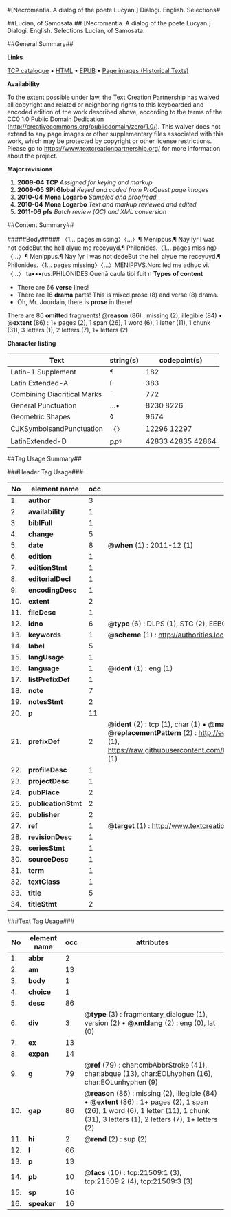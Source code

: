 #[Necromantia. A dialog of the poete Lucyan.] Dialogi. English. Selections#

##Lucian, of Samosata.##
[Necromantia. A dialog of the poete Lucyan.]
Dialogi. English. Selections
Lucian, of Samosata.

##General Summary##

**Links**

[TCP catalogue](http://www.ota.ox.ac.uk/tcp/)  • 
[HTML](http://tei.it.ox.ac.uk/tcp/Texts-HTML/free/A06/A06423.html)  • 
[EPUB](http://tei.it.ox.ac.uk/tcp/Texts-EPUB/free/A06/A06423.epub) • 
[Page images (Historical Texts)](https://historicaltexts.jisc.ac.uk/eebo-99855996e)

**Availability**

To the extent possible under law, the Text Creation Partnership has waived all copyright and related or neighboring rights to this keyboarded and encoded edition of the work described above, according to the terms of the CC0 1.0 Public Domain Dedication (http://creativecommons.org/publicdomain/zero/1.0/). This waiver does not extend to any page images or other supplementary files associated with this work, which may be protected by copyright or other license restrictions. Please go to https://www.textcreationpartnership.org/ for more information about the project.

**Major revisions**

1. __2009-04__ __TCP__ *Assigned for keying and markup*
1. __2009-05__ __SPi Global__ *Keyed and coded from ProQuest page images*
1. __2010-04__ __Mona Logarbo__ *Sampled and proofread*
1. __2010-04__ __Mona Logarbo__ *Text and markup reviewed and edited*
1. __2011-06__ __pfs__ *Batch review (QC) and XML conversion*

##Content Summary##

#####Body#####
〈1… pages missing〉〈…〉¶ Menippus.¶ Nay ſyr I was not dedeBut the hell alyue me receyuyd.¶ Philonides.〈1… pages missing〉〈…〉¶ Menippus.¶ Nay ſyr I was not dedeBut the hell alyue me receyuyd.¶ Philonides.〈1… pages missing〉〈…〉MENIPPVS.Non: ſed me adhuc vi. 〈…〉 ta•••rus.PHILONIDES.Quenā cauſa tibi fuit n
**Types of content**

  * There are 66 **verse** lines!
  * There are 16 **drama** parts! This is mixed prose (8) and verse (8) drama.
  * Oh, Mr. Jourdain, there is **prose** in there!

There are 86 **omitted** fragments! 
 @__reason__ (86) : missing (2), illegible (84)  •  @__extent__ (86) : 1+ pages (2), 1 span (26), 1 word (6), 1 letter (11), 1 chunk (31), 3 letters (1), 2 letters (7), 1+ letters (2)

**Character listing**


|Text|string(s)|codepoint(s)|
|---|---|---|
|Latin-1 Supplement|¶|182|
|Latin Extended-A|ſ|383|
|Combining             Diacritical Marks|̄|772|
|General Punctuation|…•|8230 8226|
|Geometric Shapes|◊|9674|
|CJKSymbolsandPunctuation|〈〉|12296 12297|
|LatinExtended-D|ꝑꝓꝰ|42833 42835 42864|

##Tag Usage Summary##

###Header Tag Usage###

|No|element name|occ|attributes|
|---|---|---|---|
|1.|__author__|3||
|2.|__availability__|1||
|3.|__biblFull__|1||
|4.|__change__|5||
|5.|__date__|8| @__when__ (1) : 2011-12 (1)|
|6.|__edition__|1||
|7.|__editionStmt__|1||
|8.|__editorialDecl__|1||
|9.|__encodingDesc__|1||
|10.|__extent__|2||
|11.|__fileDesc__|1||
|12.|__idno__|6| @__type__ (6) : DLPS (1), STC (2), EEBO-CITATION (1), PROQUEST (1), VID (1)|
|13.|__keywords__|1| @__scheme__ (1) : http://authorities.loc.gov/ (1)|
|14.|__label__|5||
|15.|__langUsage__|1||
|16.|__language__|1| @__ident__ (1) : eng (1)|
|17.|__listPrefixDef__|1||
|18.|__note__|7||
|19.|__notesStmt__|2||
|20.|__p__|11||
|21.|__prefixDef__|2| @__ident__ (2) : tcp (1), char (1)  •  @__matchPattern__ (2) : ([0-9\-]+):([0-9IVX]+) (1), (.+) (1)  •  @__replacementPattern__ (2) : http://eebo.chadwyck.com/downloadtiff?vid=$1&page=$2 (1), https://raw.githubusercontent.com/textcreationpartnership/Texts/master/tcpchars.xml#$1 (1)|
|22.|__profileDesc__|1||
|23.|__projectDesc__|1||
|24.|__pubPlace__|2||
|25.|__publicationStmt__|2||
|26.|__publisher__|2||
|27.|__ref__|1| @__target__ (1) : http://www.textcreationpartnership.org/docs/. (1)|
|28.|__revisionDesc__|1||
|29.|__seriesStmt__|1||
|30.|__sourceDesc__|1||
|31.|__term__|1||
|32.|__textClass__|1||
|33.|__title__|5||
|34.|__titleStmt__|2||


###Text Tag Usage###

|No|element name|occ|attributes|
|---|---|---|---|
|1.|__abbr__|2||
|2.|__am__|13||
|3.|__body__|1||
|4.|__choice__|1||
|5.|__desc__|86||
|6.|__div__|3| @__type__ (3) : fragmentary_dialogue (1), version (2)  •  @__xml:lang__ (2) : eng (0), lat (0)|
|7.|__ex__|13||
|8.|__expan__|14||
|9.|__g__|79| @__ref__ (79) : char:cmbAbbrStroke (41), char:abque (13), char:EOLhyphen (16), char:EOLunhyphen (9)|
|10.|__gap__|86| @__reason__ (86) : missing (2), illegible (84)  •  @__extent__ (86) : 1+ pages (2), 1 span (26), 1 word (6), 1 letter (11), 1 chunk (31), 3 letters (1), 2 letters (7), 1+ letters (2)|
|11.|__hi__|2| @__rend__ (2) : sup (2)|
|12.|__l__|66||
|13.|__p__|13||
|14.|__pb__|10| @__facs__ (10) : tcp:21509:1 (3), tcp:21509:2 (4), tcp:21509:3 (3)|
|15.|__sp__|16||
|16.|__speaker__|16||
